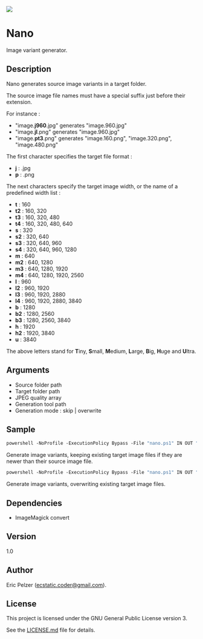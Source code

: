 ![](https://github.com/senselogic/NANO/blob/master/LOGO/nano.png)

# Nano

Image variant generator.

## Description

Nano generates source image variants in a target folder.

The source image file names must have a special suffix just before their extension.

For instance :

*   "image.**j960**.jpg" generates "image.960.jpg"
*   "image.**jl**.png" generates "image.960.jpg"
*   "image.**pt3**.png" generates "image.160.png", "image.320.png", "image.480.png"

The first character specifies the target file format :

*   **j** : .jpg
*   **p** : .png

The next characters specify the target image width, or the name of a predefined width list :

*   **t** : 160
*   **t2** : 160, 320
*   **t3** : 160, 320, 480
*   **t4** : 160, 320, 480, 640
*   **s** : 320
*   **s2** : 320, 640
*   **s3** : 320, 640, 960
*   **s4** : 320, 640, 960, 1280
*   **m** : 640
*   **m2** : 640, 1280
*   **m3** : 640, 1280, 1920
*   **m4** : 640, 1280, 1920, 2560
*   **l** : 960
*   **l2** : 960, 1920
*   **l3** : 960, 1920, 2880
*   **l4** : 960, 1920, 2880, 3840
*   **b** : 1280
*   **b2** : 1280, 2560
*   **b3** : 1280, 2560, 3840
*   **h** : 1920
*   **h2** : 1920, 3840
*   **u** : 3840

The above letters stand for **T**iny, **S**mall, **M**edium, **L**arge, **B**ig, **H**uge and **U**ltra.

## Arguments

*   Source folder path
*   Target folder path
*   JPEG quality array
*   Generation tool path
*   Generation mode : skip | overwrite

## Sample

```csh
powershell -NoProfile -ExecutionPolicy Bypass -File "nano.ps1" IN OUT "90 80 70 60" "imagemagick\convert" skip
```

Generate image variants, keeping existing target image files if they are newer than their source image file.


```csh
powershell -NoProfile -ExecutionPolicy Bypass -File "nano.ps1" IN OUT "90 80 70 60" "imagemagick\convert" overwrite
```

Generate image variants, overwriting existing target image files.

## Dependencies

*   ImageMagick convert

## Version

1.0

## Author

Eric Pelzer (ecstatic.coder@gmail.com).

## License

This project is licensed under the GNU General Public License version 3.

See the [LICENSE.md](LICENSE.md) file for details.
